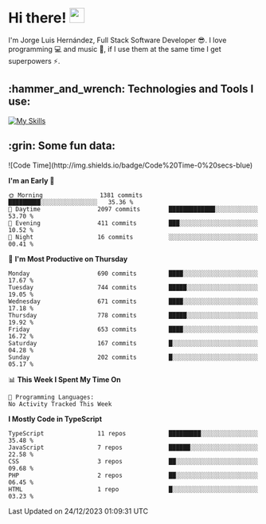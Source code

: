 <h1 align="left">
 <abc>
  <br>Hi there! <img src="https://user-images.githubusercontent.com/42378118/110234147-e3259600-7f4e-11eb-95be-0c4047144dea.gif" width="30"><br>
 </abc>
</h1>

I'm Jorge Luis Hernández, Full Stack Software Developer :sunglasses:. I love programming :computer: and music :musical_score:, if I use them at the same time I get superpowers :zap:. 


<h2 align="left">:hammer_and_wrench: Technologies and Tools I use:</h2>

[![My Skills](https://skillicons.dev/icons?i=js,ts,html,css,py,vue,react,next,nest,postgres,mysql)](https://skillicons.dev)

<h2 align="left">:grin: Some fun data:</h2>
<!--START_SECTION:waka-->
![Code Time](http://img.shields.io/badge/Code%20Time-0%20secs-blue)

**I'm an Early 🐤** 

```text
🌞 Morning                1381 commits        █████████░░░░░░░░░░░░░░░░   35.36 % 
🌆 Daytime                2097 commits        █████████████░░░░░░░░░░░░   53.70 % 
🌃 Evening                411 commits         ███░░░░░░░░░░░░░░░░░░░░░░   10.52 % 
🌙 Night                  16 commits          ░░░░░░░░░░░░░░░░░░░░░░░░░   00.41 % 
```
📅 **I'm Most Productive on Thursday** 

```text
Monday                   690 commits         ████░░░░░░░░░░░░░░░░░░░░░   17.67 % 
Tuesday                  744 commits         █████░░░░░░░░░░░░░░░░░░░░   19.05 % 
Wednesday                671 commits         ████░░░░░░░░░░░░░░░░░░░░░   17.18 % 
Thursday                 778 commits         █████░░░░░░░░░░░░░░░░░░░░   19.92 % 
Friday                   653 commits         ████░░░░░░░░░░░░░░░░░░░░░   16.72 % 
Saturday                 167 commits         █░░░░░░░░░░░░░░░░░░░░░░░░   04.28 % 
Sunday                   202 commits         █░░░░░░░░░░░░░░░░░░░░░░░░   05.17 % 
```


📊 **This Week I Spent My Time On** 

```text
💬 Programming Languages: 
No Activity Tracked This Week
```

**I Mostly Code in TypeScript** 

```text
TypeScript               11 repos            █████████░░░░░░░░░░░░░░░░   35.48 % 
JavaScript               7 repos             ██████░░░░░░░░░░░░░░░░░░░   22.58 % 
CSS                      3 repos             ██░░░░░░░░░░░░░░░░░░░░░░░   09.68 % 
PHP                      2 repos             ██░░░░░░░░░░░░░░░░░░░░░░░   06.45 % 
HTML                     1 repo              █░░░░░░░░░░░░░░░░░░░░░░░░   03.23 % 
```




 Last Updated on 24/12/2023 01:09:31 UTC
<!--END_SECTION:waka-->
